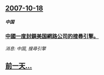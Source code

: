 ## [2007-10-18](/news/2007/10/18/index.md)

##### 中国
### [中國一度封鎖美国網路公司的搜尋引擎。](/news/2007/10/18/中國一度封鎖美国網路公司的搜尋引擎.md)
_消息: 中国, 搜尋引擎_

## [前一天...](/news/2007/10/17/index.md)

